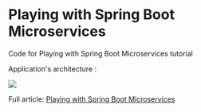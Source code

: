 # Playing with Spring Boot Microservices
Code for Playing with Spring Boot Microservices tutorial

Application's architecture :

![](https://cdn-images-1.medium.com/max/800/1*Cb0KcSEvZe9dnolFIZ39nw.jpeg)


Full article: [Playing with Spring Boot Microservices](https://medium.com/@sofienebk/playing-with-spring-boot-microservices-3790932d2263)

